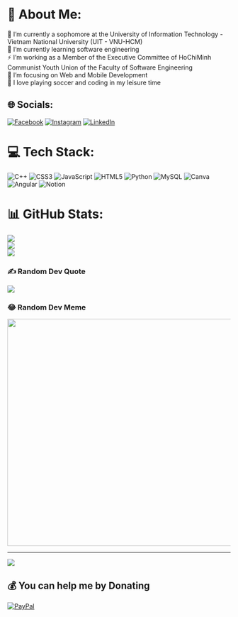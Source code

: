 # 💫 About Me:
🔭 I’m currently a sophomore at the University of Information Technology - Vietnam National University (UIT - VNU-HCM)<br>🌱 I’m currently learning software engineering<br>⚡ I’m working as a Member of the Executive Committee of HoChiMinh Communist Youth Union of the Faculty of Software Engineering<br>🤝 I’m focusing on Web and Mobile Development<br>💬 I love playing soccer and coding in my leisure time<br>


## 🌐 Socials:
[![Facebook](https://img.shields.io/badge/Facebook-%231877F2.svg?logo=Facebook&logoColor=white)](https://facebook.com/https://www.facebook.com/profile.php?id=100016570298518) [![Instagram](https://img.shields.io/badge/Instagram-%23E4405F.svg?logo=Instagram&logoColor=white)](https://instagram.com/https://www.instagram.com/minhwandering/) [![LinkedIn](https://img.shields.io/badge/LinkedIn-%230077B5.svg?logo=linkedin&logoColor=white)](https://linkedin.com/in/https://www.linkedin.com/in/minh-v%C5%A9-b11942222/) 

# 💻 Tech Stack:
![C++](https://img.shields.io/badge/c++-%2300599C.svg?style=for-the-badge&logo=c%2B%2B&logoColor=white) ![CSS3](https://img.shields.io/badge/css3-%231572B6.svg?style=for-the-badge&logo=css3&logoColor=white) ![JavaScript](https://img.shields.io/badge/javascript-%23323330.svg?style=for-the-badge&logo=javascript&logoColor=%23F7DF1E) ![HTML5](https://img.shields.io/badge/html5-%23E34F26.svg?style=for-the-badge&logo=html5&logoColor=white) ![Python](https://img.shields.io/badge/python-3670A0?style=for-the-badge&logo=python&logoColor=ffdd54) ![MySQL](https://img.shields.io/badge/mysql-%2300f.svg?style=for-the-badge&logo=mysql&logoColor=white) ![Canva](https://img.shields.io/badge/Canva-%2300C4CC.svg?style=for-the-badge&logo=Canva&logoColor=white) ![Angular](https://img.shields.io/badge/angular-%23DD0031.svg?style=for-the-badge&logo=angular&logoColor=white) ![Notion](https://img.shields.io/badge/Notion-%23000000.svg?style=for-the-badge&logo=notion&logoColor=white)
# 📊 GitHub Stats:
![](https://github-readme-stats.vercel.app/api?username=minhvduc&theme=dark&hide_border=false&include_all_commits=false&count_private=false)<br/>
![](https://github-readme-streak-stats.herokuapp.com/?user=minhvduc&theme=dark&hide_border=false)<br/>
![](https://github-readme-stats.vercel.app/api/top-langs/?username=minhvduc&theme=dark&hide_border=false&include_all_commits=false&count_private=false&layout=compact)

### ✍️ Random Dev Quote
![](https://quotes-github-readme.vercel.app/api?type=horizontal&theme=radical)

### 😂 Random Dev Meme
<img src="https://random-memer.herokuapp.com/" width="512px"/>

---
[![](https://visitcount.itsvg.in/api?id=minhvduc&icon=0&color=0)](https://visitcount.itsvg.in)

  ## 💰 You can help me by Donating
  [![PayPal](https://img.shields.io/badge/PayPal-00457C?style=for-the-badge&logo=paypal&logoColor=white)](https://paypal.me/paypal.me/minhwandering) 

  <!-- Proudly created with GPRM ( https://gprm.itsvg.in ) -->
  
